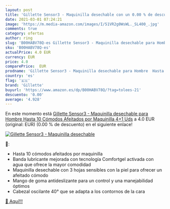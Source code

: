 ```yaml
---
layout: post
title: 'Gillette Sensor3 - Maquinilla desechable con un 0.00 % de descuento'
date: 2021-03-01 07:24:21
image: 'https://m.media-amazon.com/images/I/51VR2g0WsWL._SL400_.jpg'
comments: true
category: ofertas
author: ring
slug: 'B00HABV78Q-es Gillette Sensor3 - Maquinilla desechable para Hombre Hasta...'
sku: 'B00HABV78Q-es'
actualPrice: 4.0 EUR
currency: EUR
price: 4.0
comparePrice:  EUR
prodname: 'Gillette Sensor3 - Maquinilla desechable para Hombre  Hasta 10 Cómodos Afeitados por Maquinilla  4+1 Uds'
country: 'es'
flag: '🇪🇸'
brand: 'Gillette'
buyurl: 'https://www.amazon.es/dp/B00HABV78Q/?tag=tolees-21'
descuento: '0.00'
average: '4.928'
---
```


En este momento está [Gillette Sensor3 - Maquinilla desechable para Hombre  Hasta 10 Cómodos Afeitados por Maquinilla  4+1 Uds](https://www.amazon.es/dp/B00HABV78Q/?tag=tolees-21) a 4.0 EUR (original:  EUR) (0.00 %  de descuento) en el siguiente enlace!

[![Gillette Sensor3 - Maquinilla desechable](https://m.media-amazon.com/images/I/51VR2g0WsWL._SL400_.jpg)](https://www.amazon.es/dp/B00HABV78Q/?tag=tolees-21)

🔎:

- Hasta 10 cómodos afeitados por maquinilla
- Banda lubricante mejorada con tecnología Comfortgel activada con agua que ofrece la mayor comodidad
- Maquinilla desechable con 3 hojas sensibles con la piel para ofrecer un afeitado cómodo
- Mango de goma antideslizante para un control y una manejabilidad óptimos
- Cabezal oscilante 40° que se adapta a los contornos de la cara

[🛒 Aquí!!!](https://www.amazon.es/dp/B00HABV78Q/?tag=tolees-21)
